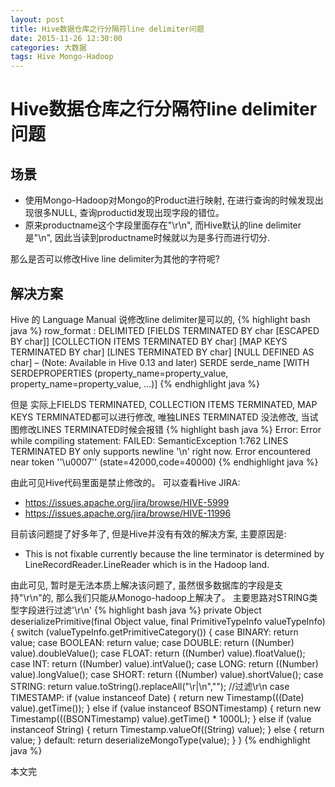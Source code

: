 ```yaml
---
layout: post
title: Hive数据仓库之行分隔符line delimiter问题
date: 2015-11-26 12:30:00
categories: 大数据
tags: Hive Mongo-Hadoop
---
```

# Hive数据仓库之行分隔符line delimiter问题

## 场景

* 使用Mongo-Hadoop对Mongo的Product进行映射, 在进行查询的时候发现出现很多NULL, 查询productid发现出现字段的错位。
* 原来productname这个字段里面存在"\r\n", 而Hive默认的line delimiter 是"\n", 因此当读到productname时候就以为是多行而进行切分.

那么是否可以修改Hive line delimiter为其他的字符呢?

## 解决方案

Hive 的 Language Manual 说修改line delimiter是可以的,
{% highlight bash java %}
row_format
: DELIMITED [FIELDS TERMINATED BY char [ESCAPED BY char]] [COLLECTION ITEMS TERMINATED BY char]
[MAP KEYS TERMINATED BY char] [LINES TERMINATED BY char]
[NULL DEFINED AS char] – (Note: Available in Hive 0.13 and later)
SERDE serde_name [WITH SERDEPROPERTIES (property_name=property_value, property_name=property_value, ...)]
{% endhighlight java %}

但是 实际上FIELDS TERMINATED, COLLECTION ITEMS TERMINATED, MAP KEYS TERMINATED都可以进行修改, 唯独LINES TERMINATED 没法修改, 当试图修改LINES TERMINATED时候会报错
{% highlight bash java %}
Error: Error while compiling statement: FAILED: SemanticException 1:762 LINES TERMINATED BY only supports newline '\n' right now. Error encountered near token ''\u0007'' (state=42000,code=40000)
{% endhighlight java %}

由此可见Hive代码里面是禁止修改的。
可以查看Hive JIRA:
* https://issues.apache.org/jira/browse/HIVE-5999
* https://issues.apache.org/jira/browse/HIVE-11996

目前该问题提了好多年了, 但是Hive并没有有效的解决方案, 主要原因是:

* This is not fixable currently because the line terminator is determined by LineRecordReader.LineReader which is in the Hadoop land.

由此可见, 暂时是无法本质上解决该问题了, 虽然很多数据库的字段是支持"\r\n"的, 那么我们只能从Monogo-hadoop上解决了。
主要思路对STRING类型字段进行过滤'\r\n'
{% highlight bash java %}
private Object deserializePrimitive(final Object value, final PrimitiveTypeInfo valueTypeInfo) {
    switch (valueTypeInfo.getPrimitiveCategory()) {
        case BINARY:
            return value;
        case BOOLEAN:
            return value;
        case DOUBLE:
            return ((Number) value).doubleValue();
        case FLOAT:
            return ((Number) value).floatValue();
        case INT:
            return ((Number) value).intValue();
        case LONG:
            return ((Number) value).longValue();
        case SHORT:
            return ((Number) value).shortValue();
        case STRING:
            return value.toString().replaceAll("\r|\n","");  //过滤\r\n
        case TIMESTAMP:
            if (value instanceof Date) {
                return new Timestamp(((Date) value).getTime());
            } else if (value instanceof BSONTimestamp) {
                return new Timestamp(((BSONTimestamp) value).getTime() * 1000L);
            } else if (value instanceof String) {
                return Timestamp.valueOf((String) value);
            } else {
                return value;
            }
        default:
            return deserializeMongoType(value);
    }
}
{% endhighlight java %}

本文完

